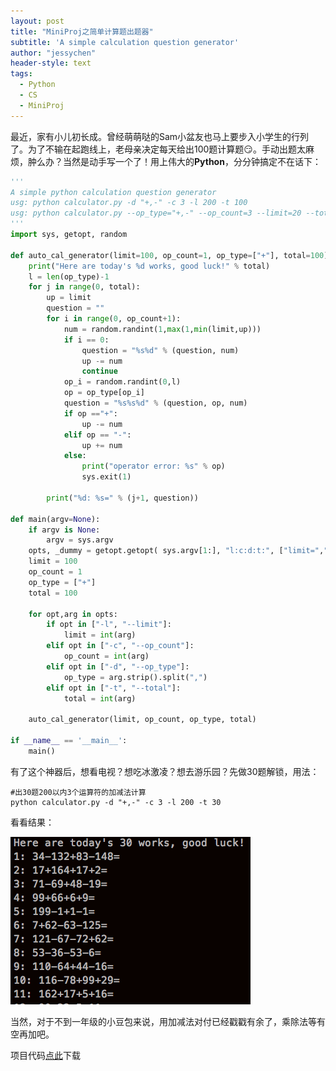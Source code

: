 ```yaml
---
layout: post
title: "MiniProj之简单计算题出题器"
subtitle: 'A simple calculation question generator'
author: "jessychen"
header-style: text
tags:
  - Python
  - CS
  - MiniProj
---
```


最近，家有小儿初长成。曾经萌萌哒的Sam小盆友也马上要步入小学生的行列了。为了不输在起跑线上，老母亲决定每天给出100题计算题😏。手动出题太麻烦，肿么办？当然是动手写一个了！用上伟大的**Python**，分分钟搞定不在话下：

```python
'''
A simple python calculation question generator
usg: python calculator.py -d "+,-" -c 3 -l 200 -t 100
usg: python calculator.py --op_type="+,-" --op_count=3 --limit=20 --total=100
'''
import sys, getopt, random

def auto_cal_generator(limit=100, op_count=1, op_type=["+"], total=100):
    print("Here are today's %d works, good luck!" % total)
    l = len(op_type)-1
    for j in range(0, total):
        up = limit
        question = ""
        for i in range(0, op_count+1):
            num = random.randint(1,max(1,min(limit,up))) 
            if i == 0:
                question = "%s%d" % (question, num)
                up -= num
                continue
            op_i = random.randint(0,l)
            op = op_type[op_i]
            question = "%s%s%d" % (question, op, num)
            if op =="+":
                up -= num
            elif op == "-":
                up += num
            else:
                print("operator error: %s" % op)
                sys.exit(1)
        
        print("%d: %s=" % (j+1, question))

def main(argv=None):
    if argv is None:
        argv = sys.argv
    opts, _dummy = getopt.getopt( sys.argv[1:], "l:c:d:t:", ["limit=","op_count=","op_type=","total="])
    limit = 100
    op_count = 1
    op_type = ["+"]
    total = 100
    
    for opt,arg in opts:
        if opt in ["-l", "--limit"]:
            limit = int(arg)
        elif opt in ["-c", "--op_count"]:
            op_count = int(arg)
        elif opt in ["-d", "--op_type"]:
            op_type = arg.strip().split(",")
        elif opt in ["-t", "--total"]:
            total = int(arg)

    auto_cal_generator(limit, op_count, op_type, total)

if __name__ == '__main__':
    main()  
```

有了这个神器后，想看电视？想吃冰激凌？想去游乐园？先做30题解锁，用法：

```shell
#出30题200以内3个运算符的加减法计算
python calculator.py -d "+,-" -c 3 -l 200 -t 30
```

看看结果：

![auto_cal_q](/img/in-post/MiniProj/auto_cal_q.png)

当然，对于不到一年级的小豆包来说，用加减法对付已经戳戳有余了，乘除法等有空再加吧。

项目代码[点此](https://github.com/jessychen1984/MiniProj/blob/master/src/misc/calculator.py)下载

